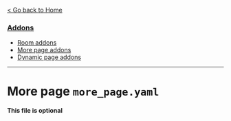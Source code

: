 
[< Go back to Home](../index.md)

### [Addons](index.md)
* [Room addons](room.md)
* [More page addons](more_page.md)
* [Dynamic page addons](dynamic_page.md)

---

# More page `more_page.yaml`

**This file is optional**
